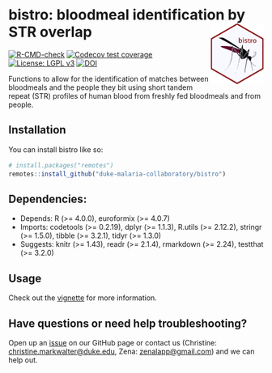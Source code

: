 
<!-- README.md is generated from README.Rmd. Please edit that file -->

# bistro: bloodmeal identification by STR overlap <a href='https://github.com/duke-malaria-collaboratory/bistro'><img src='man/figures/logo.png' align="right" height="120" /></a>

<!-- badges: start -->

[![R-CMD-check](https://github.com/duke-malaria-collaboratory/bistro/actions/workflows/R-CMD-check.yaml/badge.svg)](https://github.com/duke-malaria-collaboratory/bistro/actions/workflows/R-CMD-check.yaml)
[![Codecov test
coverage](https://codecov.io/gh/duke-malaria-collaboratory/bistro/branch/main/graph/badge.svg)](https://app.codecov.io/gh/duke-malaria-collaboratory/bistro?branch=main)
[![License: LGPL
v3](https://img.shields.io/badge/License-LGPL_v3-blue.svg)](https://www.gnu.org/licenses/lgpl-3.0)
[![DOI](https://zenodo.org/badge/687221823.svg)](https://zenodo.org/badge/latestdoi/687221823)

<!-- badges: end -->

Functions to allow for the identification of matches between bloodmeals
and the people they bit using short tandem repeat (STR) profiles of
human blood from freshly fed bloodmeals and from people.

## Installation

You can install bistro like so:

``` r
# install.packages("remotes")
remotes::install_github("duke-malaria-collaboratory/bistro")
```

## Dependencies:

- Depends: R (\>= 4.0.0), euroformix (\>= 4.0.7)
- Imports: codetools (\>= 0.2.19), dplyr (\>= 1.1.3), R.utils (\>=
  2.12.2), stringr (\>= 1.5.0), tibble (\>= 3.2.1), tidyr (\>= 1.3.0)
- Suggests: knitr (\>= 1.43), readr (\>= 2.1.4), rmarkdown (\>= 2.24),
  testthat (\>= 3.2.0)

## Usage

Check out the
[vignette](https://duke-malaria-collaboratory.github.io/bistro/articles/bistro.html)
for more information.

## Have questions or need help troubleshooting?

Open up an
[issue](https://github.com/duke-malaria-collaboratory/bistro/issues) on
our GitHub page or contact us (Christine:
<christine.markwalter@duke.edu>, Zena: <zenalapp@gmail.com>) and we can
help out.
